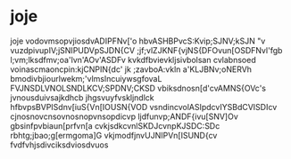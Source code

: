 # joje
joje
vodovmsopvjiosdvADIPFNv['o
hbvASHBPvcS:Kvip;SJNV;kSJN "v
vuzdpivupIV;jSNIPUDVpSJDN{CV
;jf;vlZJKNF{vjNS{DFOvun[OSDFNvl'fgb
l;vm;lksdfmv;oa'lvn'AOv'ASDFv
kvkdfbvievkljsivbolsan cvlabnsoed
voinascmaoncpin:kjCNPIN{dc'
jk ;zavboA:vkln a'KLJBNv;oNERVh
bmodivbjiourlwekm;'vlmslncuiywsgfovaL
FVJNSDLVNOLSNDLKCV;SPDNV;CKSD
vbiksdnosn[d'cvAMNS{OVc's
jvnousduivsajkdhcb jhgsvuyfvskljndlck
hfbvpsBVPISdnv[iuS{Vn[IOUSN{VOD
vsndincvolASIpdcvIYSBdCVISDIcv
cjnosnovcnsovnosnopvnsopdicvp
ljdfunvp;ANDF{ivu[SNV]Ov
gbsinfpvbiaun[prfvn[a
cvkjsdkcvnlSKDJcvnpKJSDC:SDc
rbhtg;jbao;g[ermgoma]G
vkjmodfjnvUJNIPVn[ISUND{cv
fvdfvhjsdivciksdviosdvuos
